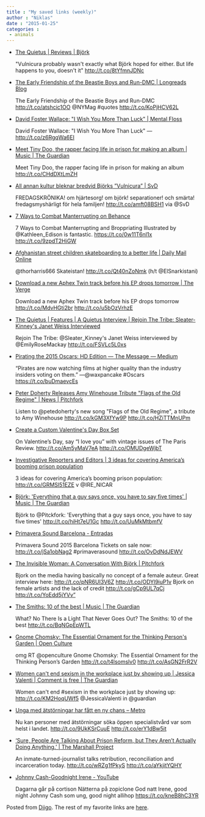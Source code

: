 ```yaml
---
title : "My saved links (weekly)"
author : "Niklas"
date : "2015-01-25"
categories : 
 - animals
---
```


- [The Quietus | Reviews | Björk](http://thequietus.com/articles/17085-bjrk-vulnicura-review)
    
    "Vulnicura probably wasn't exactly what Björk hoped for either. But life happens to you, doesn't it" http://t.co/8tYfmnJDNc
    
- [The Early Friendship of the Beastie Boys and Run-DMC | Longreads Blog](http://blog.longreads.com/2014/07/15/the-early-friendship-of-the-beastie-boys-and-run-dmc/)
    
    The Early Friendship of the Beastie Boys and Run-DMC http://t.co/atshcic1OO @NYMag #quotes http://t.co/KoPjHCV62L
    
    
- [David Foster Wallace: "I Wish You More Than Luck" | Mental Floss](http://mentalfloss.com/article/61259/david-foster-wallace-i-wish-you-more-luck)
    
    David Foster Wallace: "I Wish You More Than Luck" — http://t.co/z6RgqWa6EI
    
- [Meet Tiny Doo, the rapper facing life in prison for making an album | Music | The Guardian](http://www.theguardian.com/music/2014/dec/03/tiny-doo-rapper-facing-life-for-making-album?utm_content=buffer64c48&utm_medium=social&utm_source=twitter.com&utm_campaign=buffer)
    
    Meet Tiny Doo, the rapper facing life in prison for making an album http://t.co/CHdDXtLmZH
    
- [All annan kultur bleknar bredvid Björks ”Vulnicura” | SvD](http://www.svd.se/kultur/all-annan-kultur-bleknar-bredvid-bjorks-vulnicura_4274437.svd)
    
    FREDAGSKRÖNIKA! om hjärtesorg! om björk! separationer! och smärta! fredagsmyshärligt för hela familjen! http://t.co/amft08BSH1 via @SvD
    
- [7 Ways to Combat Manterrupting on Behance](https://www.behance.net/gallery/22912099/7-Ways-to-Combat-Manterrupting)
    
    7 Ways to Combat Manterrupting and Broppriating Illustrated by @Kathleen\_Edison is fantastic. https://t.co/0w11T6nl1x http://t.co/9zpdT2HiGW
    
- [Afghanistan street children skateboarding to a better life | Daily Mail Online](http://www.dailymail.co.uk/news/article-2913185/Afghanistan-street-children-rolling-better-life-Afghanistan-s-ruins.html#v-3999632186001)
    
    @thorharris666 Skateistan! http://t.co/Qt40nZoNmk (h/t @ElSnarkistani)
    
- [Download a new Aphex Twin track before his EP drops tomorrow | The Verge](http://www.theverge.com/2015/1/22/7872229/aphex-twin-new-track-computer-controlled-acoustic-instruments)
    
    Download a new Aphex Twin track before his EP drops tomorrow http://t.co/MdvHGti2br http://t.co/u5bOzVrhzE
    
- [The Quietus | Features | A Quietus Interview | Rejoin The Tribe: Sleater-Kinney's Janet Weiss Interviewed](http://thequietus.com/articles/17084-sleater-kinney-janet-weiss-interview)
    
    Rejoin The Tribe: @Sleater\_Kinney's Janet Weiss interviewed by @EmilyRoseMackay http://t.co/FSVLc5L0xs
    
- [Pirating the 2015 Oscars: HD Edition — The Message — Medium](https://medium.com/message/pirating-the-2015-oscars-hd-edition-6c78e0cb471d?source=tw-504c7870fdb6-1421955673516&utm_source=TwitterAccount&utm_medium=Twitter&utm_campaign=TwitterAccount)
    
    “Pirates are now watching films at higher quality than the industry insiders voting on them.” —@waxpancake #Oscars https://t.co/buDmaevcEs
    
    
- [Peter Doherty Releases Amy Winehouse Tribute "Flags of the Old Regime" | News | Pitchfork](http://pitchfork.com/news/58174-peter-doherty-releases-amy-winehouse-tribute-flags-of-the-old-regime/)
    
    Listen to @petedoherty's new song "Flags of the Old Regime", a tribute to Amy Winehouse http://t.co/kGM3XfYw9P http://t.co/HZiTTMnUPm
    
- [Create a Custom Valentine's Day Box Set](http://www.theparisreview.org/valentines-day)
    
    On Valentine’s Day, say “I love you” with vintage issues of The Paris Review. http://t.co/Am5yMaV7eA http://t.co/OMUDgeWjbT
    
- [Investigative Reporters and Editors | 3 ideas for covering America’s booming prison population](http://www.ire.org/blog/ire-radio/2015/01/14/3-story-ideas-covering-americas-booming-prison-pop/)
    
    3 ideas for covering America’s booming prison population: http://t.co/GRMSl51EZE v @IRE\_NICAR
    
- [Björk: 'Everything that a guy says once, you have to say five times' | Music | The Guardian](http://www.theguardian.com/music/2015/jan/22/bjork-gender-feminism-vulnicura-pitchfork-interview?CMP=share_btn_tw)
    
    Björk to @Pitckfork: 'Everything that a guy says once, you have to say five times' http://t.co/hiHt7eU1Gc http://t.co/UuMkMtbmfV
    
- [Primavera Sound Barcelona - Entradas](http://www.primaverasound.es/entradas)
    
    Primavera Sound 2015 Barcelona Tickets on sale now: http://t.co/jSa1obNag2 #primaverasound http://t.co/OvDdNdJEWV
    
    
- [The Invisible Woman: A Conversation With Björk | Pitchfork](http://pitchfork.com/features/interviews/9582-the-invisible-woman-a-conversation-with-bjork/)
    
    Bjork on the media having basically no concept of a female auteur. Great interview here: http://t.co/pNR6UI3V6Z http://t.co/ODYl9iuP1v Bjork on female artists and the lack of credit http://t.co/gCp9UL7qCj http://t.co/YoEdd5jYVv”
    
- [The Smiths: 10 of the best | Music | The Guardian](http://www.theguardian.com/music/musicblog/2015/jan/21/the-smiths-10-of-the-best?CMP=share_btn_tw)
    
    What? No There Is a Light That Never Goes Out? The Smiths: 10 of the best http://t.co/BqNGpEpWTL
    
- [Gnome Chomsky: The Essential Ornament for the Thinking Person's Garden | Open Culture](http://www.openculture.com/2015/01/the-noam-chomsky-garden-gnome.html)
    
    omg RT @openculture Gnome Chomsky: The Essential Ornament for the Thinking Person’s Garden http://t.co/t4lsomslv0 http://t.co/AsGN2FrR2V
    
- [Women can't end sexism in the workplace just by showing up | Jessica Valenti | Comment is free | The Guardian](http://www.theguardian.com/commentisfree/2015/jan/12/women-end-sexism-workplace-just-show-up)
    
    Women can't end #sexism in the workplace just by showing up: http://t.co/KM2HoqUWf5 @JessicaValenti in @guardian
    
    
- [Unga med ätstörningar har fått en ny chans – Metro](http://www.metro.se/nyheter/unga-med-atstorningar-har-fatt-en-ny-chans/EVHoar!PBeivRZIcJ1G2/)
    
    Nu kan personer med ätstörningar söka öppen specialist­vård var som helst i landet. http://t.co/9UkKSrCuuE http://t.co/erY1dBw5it
    
- [‘Sure, People Are Talking About Prison Reform, but They Aren’t Actually Doing Anything.’ | The Marshall Project](https://www.themarshallproject.org/2015/01/12/sure-people-are-talking-about-prison-reform-but-they-aren-t-actually-doing-anything)
    
    An inmate-turned-journalist talks retribution, reconciliation and incarceration today. http://t.co/wRZg1fPkyS http://t.co/aYkjitYQHY
    
- [Johnny Cash-Goodnight Irene - YouTube](https://www.youtube.com/watch?v=YvNavReXi7U&spfreload=10)
    
    Dagarna går på cortison Nätterna på zopiclone God natt Irene, good night Johnny Cash som ung, good night allihop https://t.co/kneB8hC3YR
    

Posted from [Diigo](https://www.diigo.com). The rest of my favorite links are [here](https://www.diigo.com/user/npivic).
